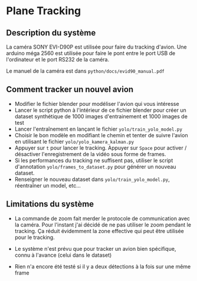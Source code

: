 # Plane Tracking

## Description du système

La caméra SONY EVI-D90P est utilisée pour faire du tracking d'avion. Une arduino méga 2560 est utilisée pour faire le pont entre le port USB de l'ordinateur et le port RS232 de la caméra.

Le manuel de la caméra est dans `python/docs/evid90_manual.pdf`

## Comment tracker un nouvel avion

- Modifier le fichier blender pour modéliser l'avion qui vous intéresse
- Lancer le script python à l'intérieur de ce fichier blender pour créer un dataset synthétique de 1000 images d'entrainement et 1000 images de test
- Lancer l'entraînement en lançant le fichier `yolo/train_yolo_model.py`
- Choisir le bon modèle en modifiant le chemin et tenter de suivre l'avion en utilisant le fichier `yolo/yolo_kamera_kalman.py`
- Appuyer sur `t` pour lancer le tracking. Appuyer sur `Space` pour activer / désactiver l'enregistrement de la vidéo sous forme de frames.
- Si les performances du tracking ne suffisent pas, utiliser le script d'annotation `yolo/frames_to_dataset.py` pour générer un nouveau dataset.
- Renseigner le nouveau dataset dans `yolo/train_yolo_model.py`, réentraîner un model, etc...

## Limitations du système

- La commande de zoom fait merder le protocole de communication avec la caméra. Pour l'instant j'ai décidé de ne pas utiliser le zoom pendant le tracking. Ça réduit évidemment la zone effective qui peut être utilisée pour le tracking.

- Le système n'est prévu que pour tracker un avion bien spécifique, connu à l'avance (celui dans le dataset)

- Rien n'a encore été testé si il y a deux détections à la fois sur une même frame